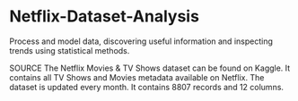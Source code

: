 # Netflix-Dataset-Analysis
Process and model data, discovering useful information and inspecting trends using statistical methods.



SOURCE
The Netflix Movies & TV Shows dataset can be found on Kaggle. It contains all TV Shows and Movies metadata available on Netflix. The dataset is updated every month. It contains 8807 records and 12 columns.

